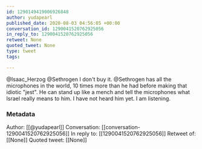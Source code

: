 ```yaml
---
id: 1290149419006926848
author: yudapearl
published_date: 2020-08-03 04:56:05 +00:00
conversation_id: 1290041520762925056
in_reply_to: 1290041520762925056
retweet: None
quoted_tweet: None
type: tweet
tags:

---
```


@Isaac_Herzog @Sethrogen I don't  buy it. @Sethrogen has all the microphones in the world, 10 times more than he had before making that idiotic "jest". He can stand up like a mench and tell the microphones what Israel really means to him. I have not heard him yet. I am listening.

### Metadata

Author: [[@yudapearl]]
Conversation: [[conversation-1290041520762925056]]
In reply to: [[1290041520762925056]]
Retweet of: [[None]]
Quoted tweet: [[None]]

